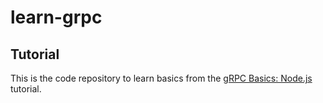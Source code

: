 # learn-grpc

## Tutorial

This is the code repository to learn basics from the [gRPC Basics: Node.js](https://grpc.io/docs/languages/node/quickstart/) tutorial.

